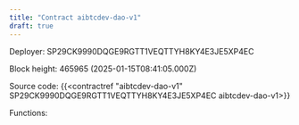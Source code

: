 ```yaml
---
title: "Contract aibtcdev-dao-v1"
draft: true
---
```

Deployer: SP29CK9990DQGE9RGTT1VEQTTYH8KY4E3JE5XP4EC


 



Block height: 465965 (2025-01-15T08:41:05.000Z)

Source code: {{<contractref "aibtcdev-dao-v1" SP29CK9990DQGE9RGTT1VEQTTYH8KY4E3JE5XP4EC aibtcdev-dao-v1>}}

Functions:


